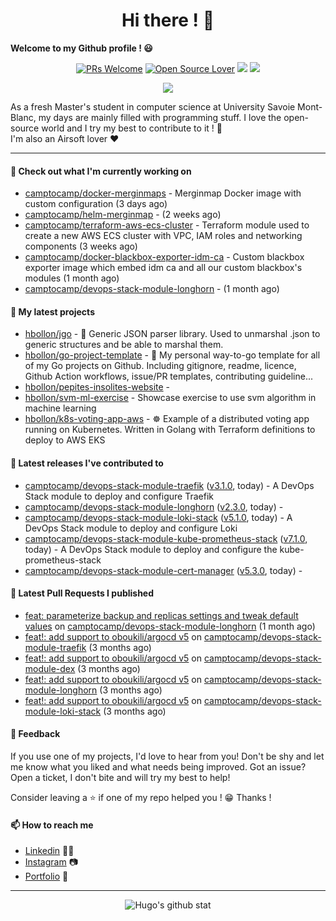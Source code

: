 <h1 align="center">Hi there ! 👋</h1>

**Welcome to my Github profile ! 😃** <br/>

<p align="center"> 
    <a href="https://github.com/hbollon/"><img src="https://img.shields.io/badge/PRs-welcome-brightgreen.svg?style=flat&logo=github" alt="PRs Welcome"></a> 
    <a href="https://github.com/hbollon/"><img src="https://badges.frapsoft.com/os/v2/open-source.svg?v=103" alt="Open Source Lover"></a>
    <a href="https://github.com/hbollon/"><img src="https://komarev.com/ghpvc/?username=hbollon"></a>
    <a href="https://github.com/hbollon/"><img src="https://img.shields.io/github/followers/hbollon.svg?label=Follow%20@hbollon&style=social"></a>
</p>

<p align="center"> 
    <a href="https://github.com/ryo-ma/github-profile-trophy"><img src="https://github-profile-trophy.vercel.app/?username=hbollon&theme=onedark&margin-w=15&margin-h=15&no-frame=true&column=7"/></a>
</p>

As a fresh Master's student in computer science at University Savoie Mont-Blanc, my days are mainly filled with programming stuff. I love the open-source world and I try my best to contribute to it ! 🙈 <br/>
I'm also an Airsoft lover ❤️

<hr>

#### 👷 Check out what I'm currently working on

- [camptocamp/docker-merginmaps](https://github.com/camptocamp/docker-merginmaps) - Merginmap Docker image with custom configuration (3 days ago)
- [camptocamp/helm-merginmap](https://github.com/camptocamp/helm-merginmap) -  (2 weeks ago)
- [camptocamp/terraform-aws-ecs-cluster](https://github.com/camptocamp/terraform-aws-ecs-cluster) - Terraform module used to create a new AWS ECS cluster with VPC, IAM roles and networking components (3 weeks ago)
- [camptocamp/docker-blackbox-exporter-idm-ca](https://github.com/camptocamp/docker-blackbox-exporter-idm-ca) - Custom blackbox exporter image which embed idm ca and all our custom blackbox&#39;s modules (1 month ago)
- [camptocamp/devops-stack-module-longhorn](https://github.com/camptocamp/devops-stack-module-longhorn) -  (1 month ago)

#### 🌱 My latest projects

- [hbollon/jgo](https://github.com/hbollon/jgo) - 📔 Generic JSON parser library. Used to unmarshal .json to generic structures and be able to marshal them.
- [hbollon/go-project-template](https://github.com/hbollon/go-project-template) - 📜 My personal way-to-go template for all of my Go projects on Github. Including gitignore, readme, licence, Github Action workflows, issue/PR templates, contributing guideline...
- [hbollon/pepites-insolites-website](https://github.com/hbollon/pepites-insolites-website) - 
- [hbollon/svm-ml-exercise](https://github.com/hbollon/svm-ml-exercise) - Showcase exercise to use svm algorithm in machine learning 
- [hbollon/k8s-voting-app-aws](https://github.com/hbollon/k8s-voting-app-aws) - :wheel_of_dharma: Example of a distributed voting app running on Kubernetes. Written in Golang with Terraform definitions to deploy to AWS EKS

#### 🔭 Latest releases I've contributed to

- [camptocamp/devops-stack-module-traefik](https://github.com/camptocamp/devops-stack-module-traefik) ([v3.1.0](https://github.com/camptocamp/devops-stack-module-traefik/releases/tag/v3.1.0), today) - A DevOps Stack module to deploy and configure Traefik
- [camptocamp/devops-stack-module-longhorn](https://github.com/camptocamp/devops-stack-module-longhorn) ([v2.3.0](https://github.com/camptocamp/devops-stack-module-longhorn/releases/tag/v2.3.0), today) - 
- [camptocamp/devops-stack-module-loki-stack](https://github.com/camptocamp/devops-stack-module-loki-stack) ([v5.1.0](https://github.com/camptocamp/devops-stack-module-loki-stack/releases/tag/v5.1.0), today) - A DevOps Stack module to deploy and configure Loki
- [camptocamp/devops-stack-module-kube-prometheus-stack](https://github.com/camptocamp/devops-stack-module-kube-prometheus-stack) ([v7.1.0](https://github.com/camptocamp/devops-stack-module-kube-prometheus-stack/releases/tag/v7.1.0), today) - A DevOps Stack module to deploy and configure the kube-prometheus-stack
- [camptocamp/devops-stack-module-cert-manager](https://github.com/camptocamp/devops-stack-module-cert-manager) ([v5.3.0](https://github.com/camptocamp/devops-stack-module-cert-manager/releases/tag/v5.3.0), today) - 

#### 🔨 Latest Pull Requests I published

- [feat: parameterize backup and replicas settings and tweak default values](https://github.com/camptocamp/devops-stack-module-longhorn/pull/13) on [camptocamp/devops-stack-module-longhorn](https://github.com/camptocamp/devops-stack-module-longhorn) (1 month ago)
- [feat!: add support to oboukili/argocd v5](https://github.com/camptocamp/devops-stack-module-traefik/pull/52) on [camptocamp/devops-stack-module-traefik](https://github.com/camptocamp/devops-stack-module-traefik) (3 months ago)
- [feat!: add support to oboukili/argocd v5](https://github.com/camptocamp/devops-stack-module-dex/pull/11) on [camptocamp/devops-stack-module-dex](https://github.com/camptocamp/devops-stack-module-dex) (3 months ago)
- [feat!: add support to oboukili/argocd v5](https://github.com/camptocamp/devops-stack-module-longhorn/pull/6) on [camptocamp/devops-stack-module-longhorn](https://github.com/camptocamp/devops-stack-module-longhorn) (3 months ago)
- [feat!: add support to oboukili/argocd v5](https://github.com/camptocamp/devops-stack-module-loki-stack/pull/75) on [camptocamp/devops-stack-module-loki-stack](https://github.com/camptocamp/devops-stack-module-loki-stack) (3 months ago)

#### 💬 Feedback

If you use one of my projects, I'd love to hear from you! Don't be shy and let me know what you liked
and what needs being improved. Got an issue? Open a ticket, I don't bite and will try my best to help!

Consider leaving a ⭐ if one of my repo helped you ! 😁 Thanks !

#### 📫 How to reach me
- <a href="https://www.linkedin.com/in/hugobollon">Linkedin</a> 👨‍💼
- <a href="https://www.instagram.com/_hbollon">Instagram</a> 📷
- <a href="https://hugobollon.me">Portfolio</a> 💼

<hr>

<div align="center">
    <a>
        <img alt="Hugo's github stat" src="https://github-readme-stats.vercel.app/api?username=hbollon&count_private=true&show_icons=true&theme=dark&include_all_commits=true" />
    </a>
</div>
